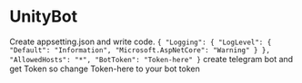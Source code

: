 # UnityBot

Create appsetting.json
and write code.
`{
  "Logging": {
    "LogLevel": {
      "Default": "Information",
      "Microsoft.AspNetCore": "Warning"
    }
  },
  "AllowedHosts": "*",
  "BotToken": "Token-here"
}`
create telegram bot and get Token so change Token-here to your bot token
